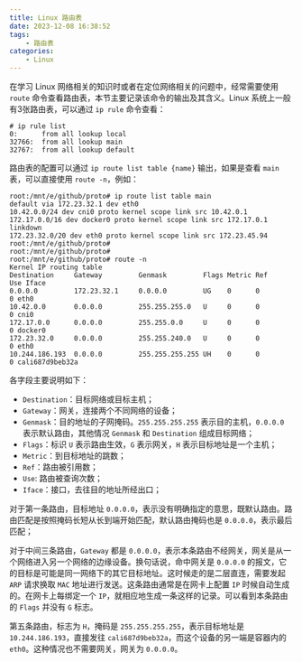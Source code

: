 ```yaml
---
title: Linux 路由表
date: 2023-12-08 16:38:52
tags:
    - 路由表
categories:
    - Linux
---
```


在学习 Linux 网络相关的知识时或者在定位网络相关的问题中，经常需要使用 `route` 命令查看路由表，本节主要记录该命令的输出及其含义。Linux 系统上一般有3张路由表，可以通过 `ip rule` 命令查看：

```
# ip rule list
0:      from all lookup local
32766:  from all lookup main
32767:  from all lookup default
```

路由表的配置可以通过 `ip route list table {name}` 输出，如果是查看 `main` 表，可以直接使用 `route -n`，例如：

```
root:/mnt/e/github/proto# ip route list table main
default via 172.23.32.1 dev eth0
10.42.0.0/24 dev cni0 proto kernel scope link src 10.42.0.1
172.17.0.0/16 dev docker0 proto kernel scope link src 172.17.0.1 linkdown
172.23.32.0/20 dev eth0 proto kernel scope link src 172.23.45.94
root:/mnt/e/github/proto#
root:/mnt/e/github/proto#
root:/mnt/e/github/proto# route -n
Kernel IP routing table
Destination     Gateway         Genmask         Flags Metric Ref    Use Iface
0.0.0.0         172.23.32.1     0.0.0.0         UG    0      0        0 eth0
10.42.0.0       0.0.0.0         255.255.255.0   U     0      0        0 cni0
172.17.0.0      0.0.0.0         255.255.0.0     U     0      0        0 docker0
172.23.32.0     0.0.0.0         255.255.240.0   U     0      0        0 eth0
10.244.186.193  0.0.0.0         255.255.255.255 UH    0      0        0 cali687d9beb32a
```

各字段主要说明如下：

- `Destination`：目标网络或目标主机；
- `Gateway`：网关，连接两个不同网络的设备；
- `Genmask`：目的地址的子网掩码。`255.255.255.255` 表示目的主机，`0.0.0.0` 表示默认路由，其他情况 `Genmask` 和 `Destination` 组成目标网络；
- `Flags`：标识 `U` 表示路由生效，`G` 表示网关，`H` 表示目标地址是一个主机；
- `Metric`：到目标地址的跳数；
- `Ref`：路由被引用数；
- `Use`: 路由被查询次数；
- `Iface`：接口，去往目的地址所经出口；

对于第一条路由，目标地址 `0.0.0.0`，表示没有明确指定的意思，既默认路由。路由匹配是按照掩码长短从长到端开始匹配，默认路由掩码也是 `0.0.0.0`，表示最后匹配；

对于中间三条路由，`Gateway` 都是 `0.0.0.0`，表示本条路由不经网关，网关是从一个网络进入另一个网络的边缘设备。换句话说，命中网关是 `0.0.0.0` 的报文，它的目标是可能是同一网络下的其它目标地址。这时候走的是二层直连，需要发起 `ARP` 请求换取 `MAC` 地址进行发送。这条路由通常是在网卡上配置 `IP` 时候自动生成的。在网卡上每绑定一个 `IP`，就相应地生成一条这样的记录。可以看到本条路由的 `Flags` 并没有 `G` 标志。

第五条路由，标志为 `H`，掩码是 `255.255.255.255`，表示目标地址是 `10.244.186.193`，直接发往 `cali687d9beb32a`，而这个设备的另一端是容器内的 `eth0`。这种情况也不需要网关，网关为 `0.0.0.0`。
